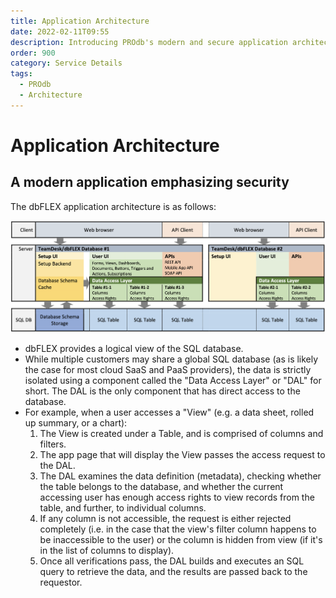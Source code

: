 ```yaml
---
title: Application Architecture
date: 2022-02-11T09:55
description: Introducing PROdb's modern and secure application architecture
order: 900
category: Service Details
tags:
  - PROdb
  - Architecture
---
```


# Application Architecture
## A modern application emphasizing security
The dbFLEX application architecture is as follows: 

![Figure: App Architecture](/static/figure-dbflex-system-architecture.png)

* dbFLEX provides a logical view of the SQL database. 
* While multiple customers may share a global SQL database (as is likely the case for most cloud SaaS and PaaS providers), the data is strictly isolated using a component called the "Data Access Layer" or "DAL" for short. The DAL is the only component that has direct access to the database. 
* For example, when a user accesses a "View" (e.g. a data sheet, rolled up summary, or a chart): 
   1. The View is created under a Table, and is comprised of columns and filters. 
   2. The app page that will display the View passes the access request to the DAL. 
   3. The DAL examines the data definition (metadata), checking whether the table belongs to the database, and whether the current accessing user has enough access rights to view records from the table, and further, to individual columns. 
   4. If any column is not accessible, the request is either rejected completely (i.e. in the case that the view's filter column happens to be inaccessible to the user) or the column is hidden from view (if it's in the list of columns to display). 
   5. Once all verifications pass, the DAL builds and executes an SQL query to retrieve the data, and the results are passed back to the requestor.          